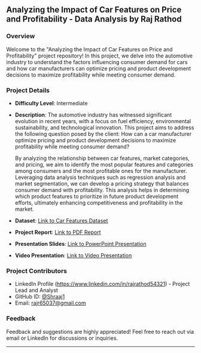 ## Analyzing the Impact of Car Features on Price and Profitability - Data Analysis by Raj Rathod

### Overview
Welcome to the "Analyzing the Impact of Car Features on Price and Profitability" project repository! In this project, we delve into the automotive industry to understand the factors influencing consumer demand for cars and how car manufacturers can optimize pricing and product development decisions to maximize profitability while meeting consumer demand.

### Project Details
- **Difficulty Level**: Intermediate
- **Description**:
  The automotive industry has witnessed significant evolution in recent years, with a focus on fuel efficiency, environmental sustainability, and technological innovation. This project aims to address the following question posed by the client: How can a car manufacturer optimize pricing and product development decisions to maximize profitability while meeting consumer demand?
  
  By analyzing the relationship between car features, market categories, and pricing, we aim to identify the most popular features and categories among consumers and the most profitable ones for the manufacturer. Leveraging data analysis techniques such as regression analysis and market segmentation, we can develop a pricing strategy that balances consumer demand with profitability. This analysis helps in determining which product features to prioritize in future product development efforts, ultimately enhancing competitiveness and profitability in the market.

- **Dataset**: [Link to Car Features Dataset](https://docs.google.com/spreadsheets/d/1F93rBxCHGs9KqoIf7gMhmMJIotiRJfBopgftVOWOMyQ/edit?usp=drive_link)
- **Project Report**: [Link to PDF Report](https://drive.google.com/file/d/1lYPJ7SWDcjHCNR5l21-AebZfpsJ2dTPp/view?usp=drive_link)
- **Presentation Slides**: [Link to PowerPoint Presentation](https://docs.google.com/presentation/d/1j_8i98xddBtMRdYhnq-XCMHYzXyqVNJGU9_JWggk27M/edit?usp=drive_link)
- **Video Presentation**: [Link to Video Presentation](https://www.awesomescreenshot.com/video/25738060?key=e546effa97dff2e358a15cdbf8312356)

### Project Contributors
- LinkedIn Profile (https://www.linkedin.com/in/rajrathod54321) - Project Lead and Analyst
- GitHub ID: [@Shraaj1](https://github.com/Shraaj1)
- Email: rajr65037@gmail.com

### Feedback
Feedback and suggestions are highly appreciated! Feel free to reach out via email or LinkedIn for discussions or inquiries.

---
